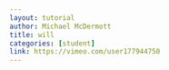```yaml
---
layout: tutorial
author: Michael McDermott
title: will
categories: [student]
link: https://vimeo.com/user177944750
---
```

